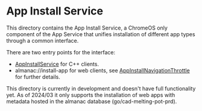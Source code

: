 # App Install Service

This directory contains the App Install Service, a ChromeOS only component of
the App Service that unifies installation of different app types through a
common interface.

There are two entry points for the interface:
- [AppInstallService](app_install_service.h) for C++ clients.
- almanac://install-app for web clients, see
  [AppInstallNavigationThrottle](app_install_navigation_throttle.h) for further
  details.

This directory is currently in development and doesn't have full functionality
yet. As of 2024/03 it only supports the installation of web apps with metadata
hosted in the almanac database (go/cad-melting-pot-prd).
